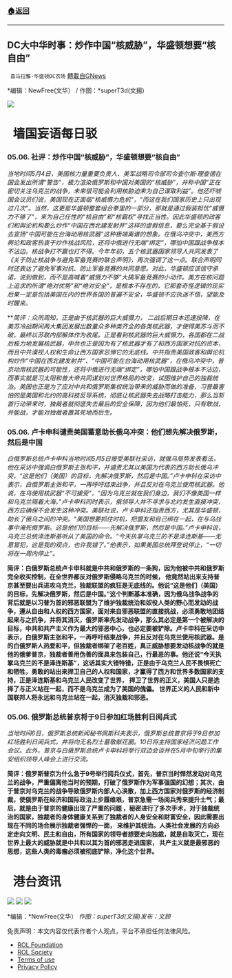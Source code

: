 ###  [:house:返回](README.md)
---


## DC大中华时事：炒作中国“核威胁”，华盛顿想要“核自由”
` 喜马拉雅-华盛顿DC农场` [轉載自GNews](https://gnews.org/zh-hans/2481917/)

*编辑：NewFree(文华） / 作图：*superT3d(文揚)
 
![](http://himalayawashingtondc.org/wp-content/uploads/2021/08/ScreenShot-2021-08-01-at-17.25.09@2x.png)
 
#   墙国妄语每日驳
 
### **05.06.** 社评：炒作中国“核威胁”，华盛顿想要“核自由”
 
*当地时间5月4日，美国核力量重要负责人、美军战略司令部司令查尔斯·理查德在国会发出所谓“警告”，极力渲染俄罗斯和中国对美国的“核威胁”，并称中国“正在密切关注乌克兰的战争，未来很可能会利用核胁迫来为自己谋取利益”。他还吓唬国会议员们说，美国现在正面临“核威慑力危机”，“而这在我们国家历史上只出现过几次”。当然，这更是华盛顿整套组合拳里的一部分，那就是通过假装担忧“威慑力不够了”，来为自己任性的“核自由”和“核霸权”寻找正当性。因此华盛顿的政客们和舆论机构要么炒作“中国在西北建发射井”这样的虚假信息，要么完全基于假设去宣扬“中国可能在台海动用核武器”这种极端离谱的想象。在俄乌冲突中，美西方舆论和政客热衷于炒作核战风险，还将中俄进行无端“绑定”，哪怕中国跟战争根本不沾边。核战争打不赢也打不得。今年年初，五个核武器国家领导人共同发表了《关于防止核战争与避免军备竞赛的联合声明》，再次强调了这一点。联合声明同时还表达了避免军事对抗、防止军备竞赛的共同意愿。对此，华盛顿应该信守承诺，说到做到，而不是高喊着“威慑力不够”大搞军备竞赛的小动作。美方在核问题上追求的所谓“绝对优势”和“绝对安全”，是根本不存在的，它那套奇怪逻辑的现实后果一定是包括美国在内的世界各国的普遍不安全，华盛顿不应执迷不悟，望能及时醒来。*
 
***简评：*众所周知，正是由于核武器的巨大威慑力， 二战后期日本迅速投降，在美苏冷战期间两大集团发展出数量众多种类齐全的各类核武器，才使得美苏斗而不破，最终以苏联内部解体作为收尾。正是看到核武器的巨大威慑力，各国都在二战后极力地发展核武器，中共也正是因为有了核武器才有了和西方国家对抗的资本，而且中共漠视人权和生命让西方国家忌惮它的无底线。中共指责美国政客和舆论机构炒作“中国在西北建发射井”、“中国可能在台海动用核武器”，在俄乌冲突中，普京动用核武器的可能性，还将中俄进行无端“绑定”，哪怕中国跟战争根本不沾边，而事实就是习太阳和普大帝共同谋划对世界格局的改变，试图维护自己的独裁统治。美国也正是为了应对中共和俄罗斯集权统治带来的威胁而做的准备，习普最害怕的是美国和北约的高科技反导系统，彻底让核武器失去战略打击能力，那么当斩首行动带来时，独裁者就彻底失去最后的安全保障，因为他们最怕死，只有敢战，并能战，才能对独裁者置其死地而后生。**
 
### 05.06. 卢卡申科谴责美国蓄意助长俄乌冲突：他们想先解决俄罗斯，然后是中国
 
*白俄罗斯总统卢卡申科当地时间5月5日接受美联社采访，就俄乌局势发表看法，他在采访中强调白俄罗斯主张和平，并谴责尤其以美国为代表的西方助长俄乌冲突，“这是他们（美国）的目标，先解决俄罗斯，然后是中国。”卢卡申科在采访中表示，白俄罗斯主张和平，一再呼吁结束战争，并且反对在乌克兰使用核武器。他说，在乌使用核武器“不可接受”，“因为乌克兰就在我们身边，我们不像美国一样和乌克兰隔着大海。”卢卡申科同时表示，俄领导人并不寻求与北约发生直接冲突，西方应确保不会发生这种冲突。美联社说，卢卡申科还指责西方，尤其是华盛顿，助长了俄乌之间的冲突。“美国想要抓住时机，把盟友和自己绑在一起，在与乌战事中淹死俄罗斯。这是他们的目标——先解决俄罗斯，然后是中国。”卢卡申科说，乌克兰总统泽连斯基听从了美国的命令。“今天执掌乌克兰的不是泽连斯基——无意冒犯，这是我的观点，也许我错了。”他表示，如果美国总统拜登说停止，“一切将在一周内停止”。*
 
**简评：白俄罗斯总统卢卡申科就是中共和俄罗斯的一条狗，因为他被中共和俄罗斯完全收买控制，在全世界都反对俄罗斯侵略乌克兰的时候， 他竟然站出来支持普京甚至要出兵进攻乌克兰，独裁联盟的疯狂是无底线的。他说“这是他们（美国）的目标，先解决俄罗斯，然后是中国。”这个判断基本准确，因为俄乌战争战争的背后就是以习普为首的邪恶联盟为了维护独裁统治和奴役人类的野心而发动的战争，遵从自由和人权的西方国家，面对来自邪恶联盟的直接挑战，必须勇敢地团结起来与之抗争，并将其消灭，俄罗斯率先发动战争，那么其必定是第一个被解决的目标，中共和共产主义作为最大的邪恶中心，也必定要被铲除。卢卡申科在采访中表示，白俄罗斯主张和平，一再呼吁结束战争，并且反对在乌克兰使用核武器。是的白俄罗斯人热爱和平，但独裁者绑架了老百姓，真正威胁想要发动核战争的就是他的俄爹普京，独裁者善用伪善的面具来包装自己，行最恶的事。他还说“今天执掌乌克兰的不是泽连斯基”，这话其实大错特错，正是由于乌克兰人民不畏惧死亡和牺牲，勇敢的站出来捍卫自己的人权和国家，才赢得了西方和世界多数国家的支持，正是泽连斯基和乌克兰人民改变了世界， 捍卫了世界的正义，美国人只是选择了与正义站在一起，而不是乌克兰成为了美国的傀儡。 世界正义的人民和新中国联邦人将永远和乌克兰站在一起，消灭独裁和邪恶。**
 
### 05.06. 俄罗斯总统普京将于9日参加红场胜利日阅兵式
 
*当地时间6日，俄罗斯总统新闻秘书佩斯科夫表示，俄罗斯总统普京将于9日参加红场胜利日阅兵式，并将向无名烈士墓敬献花圈。10日将主持国家经济问题工作会议。此外，普京与白俄罗斯总统卢卡申科将举行双边会谈并在5月中旬举行的集安组织领导人峰会上进行交流。*
 
**简评：俄罗斯普京为什么急于9号举行阅兵仪式，首先，普京当时悍然发动对乌克兰的战争，严重偏离他当时的预期，打破了俄罗斯作为军事强国的幻想；其次，由于普京对乌克兰的战争导致俄罗斯内部人心涣散，加上西方国家对俄罗斯的经济制裁，使俄罗斯在经济和国际政治上步履维艰，普京急需一场阅兵秀来提升士气；最后，就是由于普京的健康出现了严重的问题 ，秘密进行了多次手术，对于独裁统治的国家，独裁者的身体健康关系到了独裁者的人身安全和财富安全，因此需要出现在不同的场合展示独裁者强悍的一面， 来维护其统治。人类社会发展的方向必定走向文明、民主和自由，所有国家的领导者想要走向独裁，就是自取灭亡，现在世界上最大的威胁就是中共和以其为首的邪恶走进国家， 共产主义就是最邪恶的思想，这些人类的毒瘤必须被彻底铲除，净化这个世界。**
 
#   港台资讯
 ![](https://media.discordapp.net/attachments/858887785507323904/971991287718899763/3_cn.png?width=1043&amp;height=587) ![](https://media.discordapp.net/attachments/858887785507323904/971991288335466546/1_cn.png?width=1043&amp;height=586) ![](https://media.discordapp.net/attachments/858887785507323904/971991289857990676/2_cn.png?width=1044&amp;height=586) 

*编辑：*NewFree(文华）
*作图：superT3d(文揚)发布：文顾*

免责声明：本文内容仅代表作者个人观点，平台不承担任何法律风险。
  
- [ROL Foundation](https://rolfoundation.org/)
- [ROL Society](https://rolsociety.org/)
- [Terms of use](https://gnews.org/terms-of-use-3/)
- [Privacy Policy](https://gnews.org/privacy-policy/)
